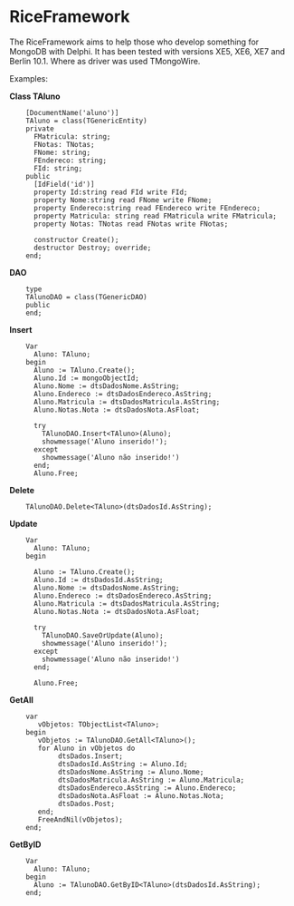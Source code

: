 # RiceFramework

The RiceFramework aims to help those who develop something for MongoDB with Delphi. It has been tested with versions XE5, XE6, XE7 and Berlin 10.1. Where as driver was used TMongoWire.

Examples:

**Class TAluno**

        [DocumentName('aluno')]
        TAluno = class(TGenericEntity)
        private
          FMatricula: string;
          FNotas: TNotas;
          FNome: string;
          FEndereco: string;
          FId: string;
        public
          [IdField('id')]
          property Id:string read FId write FId;
          property Nome:string read FNome write FNome;
          property Endereco:string read FEndereco write FEndereco;
          property Matricula: string read FMatricula write FMatricula;
          property Notas: TNotas read FNotas write FNotas;
      
          constructor Create();
          destructor Destroy; override;
        end;

 **DAO** 
       
        
        type
        TAlunoDAO = class(TGenericDAO)
        public
        end;
  
  
**Insert**  

        Var
          Aluno: TAluno;
        begin
          Aluno := TAluno.Create();
          Aluno.Id := mongoObjectId;
          Aluno.Nome := dtsDadosNome.AsString;
          Aluno.Endereco := dtsDadosEndereco.AsString;
          Aluno.Matricula := dtsDadosMatricula.AsString;
          Aluno.Notas.Nota := dtsDadosNota.AsFloat;
        
          try
            TAlunoDAO.Insert<TAluno>(Aluno);
            showmessage('Aluno inserido!');
          except
            showmessage('Aluno não inserido!')
          end;
          Aluno.Free;

**Delete**

        TAlunoDAO.Delete<TAluno>(dtsDadosId.AsString);
        
**Update**

        Var
          Aluno: TAluno;
        begin
        
          Aluno := TAluno.Create();
          Aluno.Id := dtsDadosId.AsString;
          Aluno.Nome := dtsDadosNome.AsString;
          Aluno.Endereco := dtsDadosEndereco.AsString;
          Aluno.Matricula := dtsDadosMatricula.AsString;
          Aluno.Notas.Nota := dtsDadosNota.AsFloat;
        
          try
            TAlunoDAO.SaveOrUpdate(Aluno);
            showmessage('Aluno inserido!');
          except
            showmessage('Aluno não inserido!')
          end;
        
          Aluno.Free;
          
**GetAll**

        var
           vObjetos: TObjectList<TAluno>;
        begin   
           vObjetos := TAlunoDAO.GetAll<TAluno>();
           for Aluno in vObjetos do
                dtsDados.Insert;
                dtsDadosId.AsString := Aluno.Id;
                dtsDadosNome.AsString := Aluno.Nome;
                dtsDadosMatricula.AsString := Aluno.Matricula;
                dtsDadosEndereco.AsString := Aluno.Endereco;
                dtsDadosNota.AsFloat := Aluno.Notas.Nota;
                dtsDados.Post;
           end;
           FreeAndNil(vObjetos);
        end;

**GetByID**

        Var
          Aluno: TAluno;
        begin
          Aluno := TAlunoDAO.GetByID<TAluno>(dtsDadosId.AsString);
        end;  
